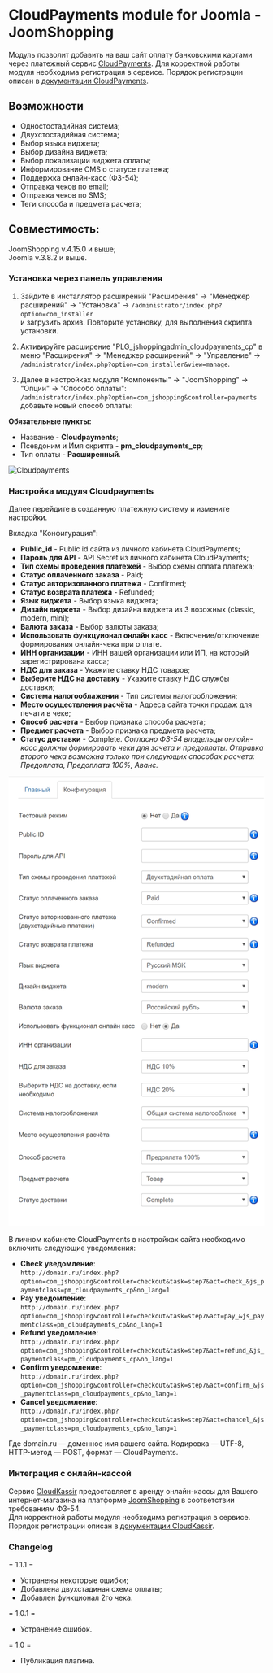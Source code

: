 # CloudPayments module for Joomla -JoomShopping

Модуль позволит добавить на ваш сайт оплату банковскими картами через платежный сервис [CloudPayments](https://cloudpayments.ru/Docs/Connect). 
Для корректной работы модуля необходима регистрация в сервисе.
Порядок регистрации описан в [документации CloudPayments](https://cloudpayments.ru/Docs/Connect).

## Возможности

* Одностостадийная система;
* Двухстостадийная система;
* Выбор языка виджета;
* Выбор дизайна виджета;
* Выбор локализации виджета оплаты;
* Информирование СMS о статусе платежа;
* Поддержка онлайн-касс (ФЗ-54);
* Отправка чеков по email;
* Отправка чеков по SMS;
* Теги способа и предмета расчета;  

## Совместимость:
JoomShopping v.4.15.0 и выше;  
Joomla v.3.8.2 и выше.

### Установка через панель управления

1. Зайдите в инсталлятор расширений "Расширения" -> "Менеджер расширений" -> "Установка" -> `/administrator/index.php?option=com_installer`  
и загрузить архив. Повторите установку, для выполнения скрипта установки.

2. Активируйте расширение "PLG_jshoppingadmin_cloudpayments_cp" в  меню "Расширения" -> "Менеджер расширений" -> "Управление" -> `/administrator/index.php?option=com_installer&view=manage`.

3. Далее в настройках модуля "Компоненты" -> "JoomShopping" -> "Опции" -> "Способо оплаты":\
`/administrator/index.php?option=com_jshopping&controller=payments`  
добавьте новый способ оплаты:
 
 **Обязательные пункты:**
* Название - **Cloudpayments**;
* Псевдоним и Имя скрипта - **pm_cloudpayments_cp**; 
* Тип оплаты - **Расширенный**.   
 
![Cloudpayments](pics/CP1.png)

### Настройка модуля Cloudpayments

Далее перейдите в созданную платежную систему и измените настройки.

Вкладка "Конфигурация":

* **Public_id** - Public id сайта из личного кабинета CloudPayments;  
* **Пароль для API** - API Secret из личного кабинета CloudPayments;  
* **Тип схемы проведения платежей** - Выбор схемы оплата платежа;   
* **Статус оплаченного заказа** - Paid;  
* **Статус авторизованного платежа** - Confirmed;  
* **Статус возврата платежа** - Refunded;  
* **Язык виджета** - Выбор языка виджета;  
* **Дизайн виджета** - Выбор дизайна виджета из 3 возожных (classic, modern, mini); 
* **Валюта заказа** - Выбор валюты заказа;
* **Использовать функцуионал онлайн касс** - Включение/отключение формирования онлайн-чека при оплате.
* **ИНН организации** - ИНН вашей организации или ИП, на который зарегистрирована касса;
* **НДС для заказа** - Укажите ставку НДС товаров;
* **Выберите НДС на доставку** - Укажите ставку НДС службы доставки;
* **Система налогооблажения** - Тип системы налогообложения;
* **Место осуществления расчёта** - Адреса сайта точки продаж для печати в чеке; 
* **Способ расчета** - Выбор признака способа расчета;  
* **Предмет расчета** - Выбор признака предмета расчета;  
* **Статус доставки** - Complete. 
_Согласно ФЗ-54 владельцы онлайн-касс должны формировать чеки для зачета и предоплаты. Отправка второго чека возможна только при следующих способах расчета: Предоплата, Предоплата 100%, Аванс._


![CloudPayments settings](pics/CP_settings.png)

В личном кабинете CloudPayments в настройках сайта необходимо включить следующие уведомления:

* **Check уведомление**: \
`http://domain.ru/index.php?option=com_jshopping&controller=checkout&task=step7&act=check_&js_paymentclass=pm_cloudpayments_cp&no_lang=1`
* **Pay уведомление**: \
`http://domain.ru/index.php?option=com_jshopping&controller=checkout&task=step7&act=pay_&js_paymentclass=pm_cloudpayments_cp&no_lang=1`
* **Refund уведомление**: \
`http://domain.ru/index.php?option=com_jshopping&controller=checkout&task=step7&act=refund_&js_paymentclass=pm_cloudpayments_cp&no_lang=1`
* **Confirm уведомление**: \
`http://domain.ru/index.php?option=com_jshopping&controller=checkout&task=step7&act=confirm_&js_paymentclass=pm_cloudpayments_cp&no_lang=1`
* **Cancel уведомление**: \
`http://domain.ru/index.php?option=com_jshopping&controller=checkout&task=step7&act=chancel_&js_paymentclass=pm_cloudpayments_cp&no_lang=1`

Где domain.ru — доменное имя вашего сайта. Кодировка — UTF-8, HTTP-метод — POST, формат — CloudPayments.

### Интеграция с онлайн-кассой

Сервис [CloudKassir](https://cloudkassir.ru) предоставляет в аренду онлайн-кассы для Вашего интернет-магазина на платформе [JoomShopping](https://github.com/EvgeniyTr/CMS-JoomShopping-CK) в соответствии требованиям ФЗ-54.  
Для корректной работы модуля необходима регистрация в сервисе.
Порядок регистрации описан в [документации CloudKassir](https://cloudkassir.ru/#subscribe).

### Changelog

= 1.1.1 =
* Устранены некоторые ошибки;
* Добавлена двухстадиная схема оплаты;
* Добавлен функционал 2го чека.

= 1.0.1 =
* Устранение ошибок.

= 1.0 =
* Публикация плагина.

